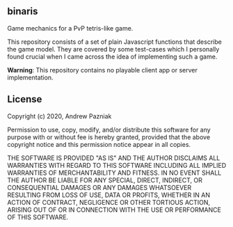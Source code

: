 binaris
-------
Game mechanics for a PvP tetris-like game.

This repository consists of a set of plain Javascript functions that describe the game model.
They are covered by some test-cases which I personally found crucial when I came across the idea of implementing such a game.

**Warning**: This repository contains no playable client app or server implementation.

## License
Copyright (c) 2020, Andrew Pazniak

Permission to use, copy, modify, and/or distribute this software for any
purpose with or without fee is hereby granted, provided that the above
copyright notice and this permission notice appear in all copies.

THE SOFTWARE IS PROVIDED "AS IS" AND THE AUTHOR DISCLAIMS ALL WARRANTIES
WITH REGARD TO THIS SOFTWARE INCLUDING ALL IMPLIED WARRANTIES OF
MERCHANTABILITY AND FITNESS. IN NO EVENT SHALL THE AUTHOR BE LIABLE FOR
ANY SPECIAL, DIRECT, INDIRECT, OR CONSEQUENTIAL DAMAGES OR ANY DAMAGES
WHATSOEVER RESULTING FROM LOSS OF USE, DATA OR PROFITS, WHETHER IN AN
ACTION OF CONTRACT, NEGLIGENCE OR OTHER TORTIOUS ACTION, ARISING OUT OF
OR IN CONNECTION WITH THE USE OR PERFORMANCE OF THIS SOFTWARE.
